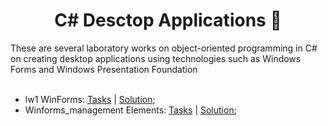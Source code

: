 <h1 align="center" color="red"> C# Desctop Applications 🧾</h1>
These are several laboratory works on object-oriented programming in C# on creating desktop applications using technologies such as Windows Forms and Windows Presentation Foundation
<br><br> 
<ul>
  <li>lw1 WinForms: <a href="https://github.com/zephyrXXX/Object-oriented-programming-technologies-Part-2/blob/master/Task/1_WinForms.pdf">Tasks</a> | <a href="https://github.com/zephyrXXX/Object-oriented-programming-technologies-Part-2/tree/master/Solution/lab01">Solution</a>;</li> 
  <li>Winforms_management Elements: <a href="https://github.com/zephyrXXX/Object-oriented-programming-technologies-Part-2/blob/master/Task/2_WinForms_%D1%8D%D0%BB%D0%B5%D0%BC%D0%B5%D0%BD%D1%82%D1%8B_%D1%83%D0%BF%D1%80%D0%B0%D0%B2%D0%BB%D0%B5%D0%BD%D0%B8%D1%8F.pdf">Tasks</a> | <a href="https://github.com/zephyrXXX/Object-oriented-programming-technologies-Part-2/tree/master/Solution/lab02">Solution</a>;</li>
</ul>
  
<!-- 

  
  https://github.com/zephyrXXX/Object-oriented-programming-technologies-Part-2/tree/master/Solution/lab01
-->
